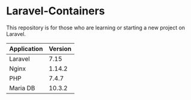 # Laravel-Containers
This repository is for those who are learning or starting a new project on Laravel.

 Application | Version 
|---|---
 Laravel | 7.15
 Nginx | 1.14.2
 PHP | 7.4.7
 Maria DB | 10.3.2